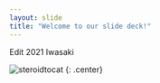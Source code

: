 ```yaml
---
layout: slide
title: "Welcome to our slide deck!"
---
```


Edit 2021 Iwasaki

![steroidtocat](https://octodex.github.com/images/steroidtocat.png)
{: .center}
